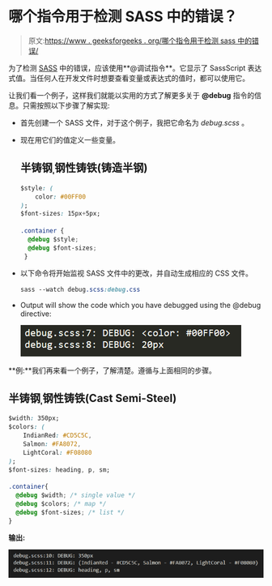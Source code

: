 # 哪个指令用于检测 SASS 中的错误？

> 原文:[https://www . geeksforgeeks . org/哪个指令用于检测 sass 中的错误/](https://www.geeksforgeeks.org/which-directive-is-used-to-detect-the-errors-in-sass/)

为了检测 [SASS](https://www.geeksforgeeks.org/sass-introduction/) 中的错误，应该使用**@调试指令**。它显示了 SassScript 表达式值。当任何人在开发文件时想要查看变量或表达式的值时，都可以使用它。

让我们看一个例子，这样我们就能以实用的方式了解更多关于 **@debug** 指令的信息。只需按照以下步骤了解实现:

*   首先创建一个 SASS 文件，对于这个例子，我把它命名为 *debug.scss* 。
*   现在用它们的值定义一些变量。

    ## 半铸钢ˌ钢性铸铁(铸造半钢)

    ```css
    $style: (
        color: #00FF00
    );
    $font-sizes: 15px+5px;

    .container {
      @debug $style;
      @debug $font-sizes;
     }
    ```

*   以下命令将开始监视 SASS 文件中的更改，并自动生成相应的 CSS 文件。

    ```css
    sass --watch debug.scss:debug.css
    ```

*   Output will show the code which you have debugged using the @debug directive:

    ![](img/176ac8483b54e0f32d177e9544336769.png)

**例:**我们再来看一个例子，了解清楚。遵循与上面相同的步骤。

## 半铸钢ˌ钢性铸铁(Cast Semi-Steel)

```css
$width: 350px;
$colors: (
    IndianRed: #CD5C5C,
    Salmon: #FA8072,
    LightCoral: #F08080
);
$font-sizes: heading, p, sm;

.container{
  @debug $width; /* single value */
  @debug $colors; /* map */
  @debug $font-sizes; /* list */
}
```

**输出:**

![](img/3b05d189856605d1e940e129dbebbb76.png)